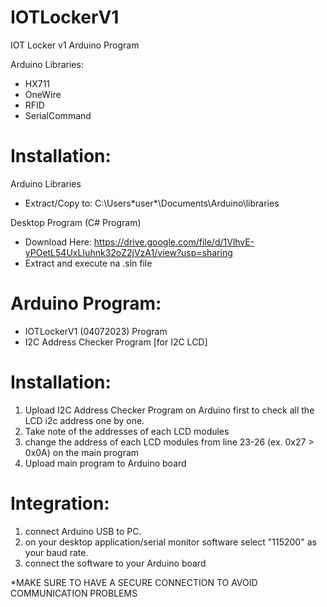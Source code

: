 # IOTLockerV1
IOT Locker v1 Arduino Program

Arduino Libraries:
- HX711
- OneWire
- RFID
- SerialCommand

# Installation:

Arduino Libraries
- Extract/Copy to: C:\Users\*user*\Documents\Arduino\libraries

Desktop Program (C# Program)
- Download Here: https://drive.google.com/file/d/1VlhvE-yPOetL54UxLIuhnk32oZ2jVzA1/view?usp=sharing
- Extract and execute na .sln file

# Arduino Program:

- IOTLockerV1 (04072023) Program
- I2C Address Checker Program [for I2C LCD]

# Installation:

1. Upload I2C Address Checker Program on Arduino first to check all the LCD i2c address one by one.
2. Take note of the addresses of each LCD modules
3. change the address of each LCD modules from line 23-26 (ex. 0x27 > 0x0A) on the main program
4. Upload main program to Arduino board

# Integration:

1. connect Arduino USB to PC.
2. on your desktop application/serial monitor software select "115200" as your baud rate.
3. connect the software to your Arduino board

*MAKE SURE TO HAVE A SECURE CONNECTION TO AVOID COMMUNICATION PROBLEMS

